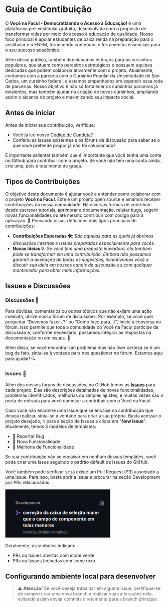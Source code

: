 # Guia de Contibuição

O **Você na Facul - Democratizando o Acesso à Educação!** é uma plataforma pré-vestibular gratuita, desenvolvida com o propósito de transformar vidas por meio do acesso à educação de qualidade. Nosso foco principal é apoiar estudantes de baixa renda na preparação para o vestibular e o ENEM, fornecendo conteúdos e ferramentas essenciais para o seu sucesso acadêmico.

Além desse público, também direcionamos esforços para os cursinhos populares, que atuam como parceiros estratégicos e possuem equipes dedicadas que podem colaborar ativamente com o projeto. Atualmente, contamos com a parceria com o Cursinho Popular da Universidade de São Carlos, um cursinho federal, e estamos empenhados em expandir essa rede de parcerias. Nosso objetivo é não só fortalecer os cursinhos parceiros já existentes, mas também ajudar na criação de novos cursinhos, ampliando assim o alcance do projeto e maximizando seu impacto social.

## Antes de iniciar

Antes de iniciar sua contribuição, verifique:
- Você já leu nosso [Código de Conduta?](https://github.com/vcnafacul/.github/blob/main/CODE_OF_CONDUCT.md)
- Conferiu as Issues existentes e os fóruns de discussão para saber se o que você pretende propor já não foi solucionado?

É importante salientar também que é importante que você tenha uma conta no Github para contribuir com o projeto. Se você não tem uma conta ainda, crie uma, pois é totalmente de graça. 

## Tipos de Contribuições

O objetivo deste documento é ajudar você a entender como colaborar com o projeto **Você na Facul**. Este é um projeto open source e amamos receber contribuições da nossa comunidade! Há diversas formas de contribuir: desde escrever tutoriais, aprimorar a documentação, relatar bugs, sugerir novas funcionalidades ou até mesmo contribuir com código para a aplicação. 🚀
Pensando nisso, definimos dois tipos principais de contribuições:

- **Contribuições Esperadas 🛠️**:
_São aquelas para as quais já abrimos discussões internas e Issues preparadas especialmente para vocês._
- **Novas Ideias 💡**:
_Se você tem uma proposta inovadora, ela também pode se transformar em uma contribuição. Embora não possamos garantir a aceitação de todas as sugestões, incentivamos você a discutir sua ideia em nossos canais de discussão ou com qualquer mantenedor para obter mais informações._

## Issues e Discussões

### Discussões 💬

Para dúvidas, comentários ou outros tópicos que não exijam uma ação imediata, utilize nosso fórum de discussões. Por exemplo, se você quer perguntar “Devemos fazer…?” ou “Como faço para…?”, inicie a conversa no fórum. Isso permite que toda a comunidade do Você na Facul participe da discussão e, conforme necessário, possamos integrar as respostas na documentação ou em issues. 🤝

Além disso, se você encontrar um problema mas não tiver certeza se é um bug de fato, sinta-se à vontade para nos questionar no fórum. Estamos aqui para ajudar! 🔍

### Issues 📝

Além dos nossos fóruns de discussões, no GitHub temos as [**Issues**](https://docs.github.com/pt/issues/tracking-your-work-with-issues/about-issues) para cada projeto. Elas são descrições detalhadas de novas funcionalidades, problemas identificados, melhorias ou simples ajustes, e muitas vezes são a porta de entrada para você começar a contribuir com o Você na Facul.

Caso você não encontre uma Issue que se encaixe na contribuição que deseja realizar, sinta-se à vontade para criar a sua própria. Basta acessar o projeto desejado, ir para a seção de Issues e clicar em "**New Issue**". Atualmente, temos 3 modelos de templates:

- 🐞 Reportar Bug
- 🌱 Nova Funcionalidade 
- 🔧 Melhoria de Funcionalidade

Se sua contribuição não se encaixar em nenhum desses templates, você pode criar uma Issue seguindo o padrão default de issues do GitHub.

Você também pode verificar se já existe um Pull Request (PR) associado a uma Issue. Para isso, basta abrir a Issue e procurar na seção Development por PRs relacionados. 

![issues pr development](assets/issues_pr_development.png)

Geralmente, os símbolos indicam:

- PRs ou Issues abertas com ícone verde.
- PRs ou Issues fechadas com ícone roxo.

## Configurando ambiente local para desenvolver

> **⚠️ Atenção!** Se você deseja trabalhar em alguma issue, certifique-se de sempre criar uma nova branch e realizar suas alterações nela, evitando assim enviar commits diretamente para a branch principal.

